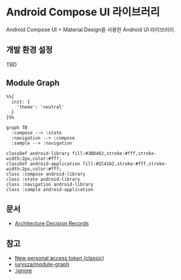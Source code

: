 # Android Compose UI 라이브러리

Android Compose UI + Material Design을 사용한 Android UI 라이브러리.

## 개발 환경 설정

TBD

## Module Graph

```mermaid
%%{
  init: {
    'theme': 'neutral'
  }
}%%

graph TB
  :compose --> :state
  :navigation --> :compose
  :sample --> :navigation

classDef android-library fill:#3BD482,stroke:#fff,stroke-width:2px,color:#fff;
classDef android-application fill:#2C4162,stroke:#fff,stroke-width:2px,color:#fff;
class :compose android-library
class :state android-library
class :navigation android-library
class :sample android-application

```
## 문서

- [Architecture Decision Records](doc/adr/README.md)

## 참고

- [New personal access token (classic)](https://github.com/settings/tokens/new)
- [iurysza/module-graph](https://github.com/iurysza/module-graph)
- [.ignore](https://plugins.jetbrains.com/plugin/7495--ignore)